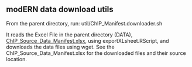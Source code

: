 ## modERN data download utils

From the parent directory, run:
util/ChIP_Manifest.downloader.sh

It reads the Excel File in the parent directory (DATA), [ChIP_Source_Data_Manifest.xlsx](https://github.com/meekrob/ELT-2-ChIP-revision/blob/388f8f68a8c81f9cd0d3ad5d2169abe6c70126f3/DATA/ChIP_Source_Data_Manifest.xlsx),
using exportXLsheet.RScript, and downloads the data files using wget.
See the ChIP_Source_Data_Manifest.xlsx for the downloaded files and their source location.
